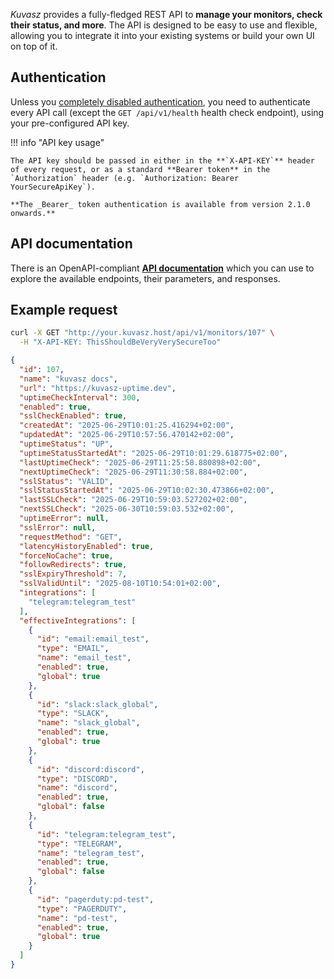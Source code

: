 _Kuvasz_ provides a fully-fledged REST API to **manage your monitors, check their status, and more**. The API is designed to be easy to use and flexible, allowing you to integrate it into your existing systems or build your own UI on top of it.

## Authentication

Unless you [completely disabled authentication](../setup/configuration.md#authentication), you need to authenticate every API call (except the `GET /api/v1/health` health check endpoint), using your pre-configured API key.

!!! info "API key usage"

    The API key should be passed in either in the **`X-API-KEY`** header of every request, or as a standard **Bearer token** in the `Authorization` header (e.g. `Authorization: Bearer YourSecureApiKey`).

    **The _Bearer_ token authentication is available from version 2.1.0 onwards.**

## API documentation

There is an OpenAPI-compliant [**API documentation**](../api-docs.md) which you can use to explore the available endpoints, their parameters, and responses.

## Example request

```bash title="cURL"
curl -X GET "http://your.kuvasz.host/api/v1/monitors/107" \
  -H "X-API-KEY: ThisShouldBeVeryVerySecureToo"
```

```json title="Response"
{
  "id": 107,
  "name": "kuvasz docs",
  "url": "https://kuvasz-uptime.dev",
  "uptimeCheckInterval": 300,
  "enabled": true,
  "sslCheckEnabled": true,
  "createdAt": "2025-06-29T10:01:25.416294+02:00",
  "updatedAt": "2025-06-29T10:57:56.470142+02:00",
  "uptimeStatus": "UP",
  "uptimeStatusStartedAt": "2025-06-29T10:01:29.618775+02:00",
  "lastUptimeCheck": "2025-06-29T11:25:58.880898+02:00",
  "nextUptimeCheck": "2025-06-29T11:30:58.884+02:00",
  "sslStatus": "VALID",
  "sslStatusStartedAt": "2025-06-29T10:02:30.473866+02:00",
  "lastSSLCheck": "2025-06-29T10:59:03.527202+02:00",
  "nextSSLCheck": "2025-06-30T10:59:03.532+02:00",
  "uptimeError": null,
  "sslError": null,
  "requestMethod": "GET",
  "latencyHistoryEnabled": true,
  "forceNoCache": true,
  "followRedirects": true,
  "sslExpiryThreshold": 7,
  "sslValidUntil": "2025-08-10T10:54:01+02:00",
  "integrations": [
    "telegram:telegram_test"
  ],
  "effectiveIntegrations": [
    {
      "id": "email:email_test",
      "type": "EMAIL",
      "name": "email_test",
      "enabled": true,
      "global": true
    },
    {
      "id": "slack:slack_global",
      "type": "SLACK",
      "name": "slack_global",
      "enabled": true,
      "global": true
    },
    {
      "id": "discord:discord",
      "type": "DISCORD", 
      "name": "discord",
      "enabled": true,
      "global": false
    },
    {
      "id": "telegram:telegram_test",
      "type": "TELEGRAM",
      "name": "telegram_test",
      "enabled": true,
      "global": false
    },
    {
      "id": "pagerduty:pd-test",
      "type": "PAGERDUTY",
      "name": "pd-test",
      "enabled": true,
      "global": true
    }
  ]
}
```
